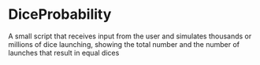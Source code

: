 # DiceProbability
A small script that receives input from the user and simulates thousands or millions of dice launching, showing the total number and the number of launches that result in equal dices
